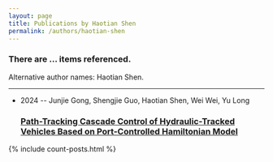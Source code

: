 ```yaml
---
layout: page
title: Publications by Haotian Shen
permalink: /authors/haotian-shen
---
```


<h3 id="number-posts">There are ... items referenced.</h3>
<p id='info-authors'>Alternative author names: Haotian Shen.</p>
<hr />
<ul class="post-list">
<li><span class='post-meta'>2024 -- Junjie Gong, Shengjie Guo, Haotian Shen, Wei Wei, Yu Long</span><h3><a class='post-link' href="{{ site.baseurl }}/path-tracking-cascade-control-of-hydraulic-tracked-vehicles-based-on-port-controlled-hamiltonian-model">Path-Tracking Cascade Control of Hydraulic-Tracked Vehicles Based on Port-Controlled Hamiltonian Model</a></h3></li>

</ul>
{% include count-posts.html %}
